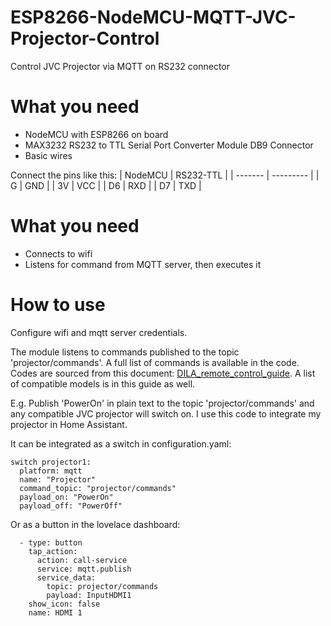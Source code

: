 # ESP8266-NodeMCU-MQTT-JVC-Projector-Control
Control JVC Projector via MQTT on RS232 connector
# What you need
- NodeMCU with ESP8266 on board
- MAX3232 RS232 to TTL Serial Port Converter Module DB9 Connector
- Basic wires

Connect the pins like this:
| NodeMCU | RS232-TTL |
| ------- | --------- |
| G | GND |
| 3V | VCC |
| D6 | RXD |
| D7 | TXD |
# What you need
- Connects to wifi
- Listens for command from MQTT server, then executes it
# How to use
Configure wifi and mqtt server credentials.

The module listens to commands published to the topic 'projector/commands'. A full list of commands is available in the code. Codes are sourced from this document: [DILA_remote_control_guide](https://support.jvc.com/consumer/support/documents/DILAremoteControlGuide.pdf). A list of compatible models is in this guide as well.

E.g. Publish 'PowerOn' in plain text to the topic 'projector/commands' and any compatible JVC projector will switch on. I use this code to integrate my projector in Home Assistant. 

It can be integrated as a switch in configuration.yaml: 
```
switch projector1:
  platform: mqtt
  name: "Projector"
  command_topic: "projector/commands"
  payload_on: "PowerOn"
  payload_off: "PowerOff"
```

Or as a button in the lovelace dashboard: 
```
  - type: button
    tap_action:
      action: call-service
      service: mqtt.publish
      service_data:
        topic: projector/commands
        payload: InputHDMI1
    show_icon: false
    name: HDMI 1
```
